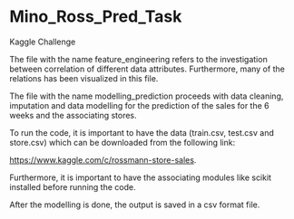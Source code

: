 # Mino_Ross_Pred_Task
Kaggle Challenge


The file with the name feature_engineering refers to the investigation between correlation of different data attributes. Furthermore, many of the relations has been visualized in this file.

The file with the name modelling_prediction proceeds with data cleaning, imputation and data modelling for the prediction of the sales for the 6 weeks and the associating stores.

To run the code, it is important to have the data (train.csv, test.csv and store.csv) which can be downloaded from the following link: 

https://www.kaggle.com/c/rossmann-store-sales.

Furthermore, it is important to have the associating modules like scikit installed before running the code.

After the modelling is done, the output is saved in a csv format file.
